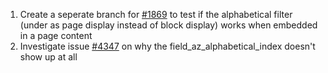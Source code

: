 1. Create a seperate branch for [#1869](https://github.com/az-digital/az_quickstart/issues/1869) to test if the alphabetical filter (under as page display instead of block display) works when embedded in a page content
2. Investigate issue [#4347](https://github.com/az-digital/az_quickstart/issues/4347) on why the field_az_alphabetical_index doesn't show up at all